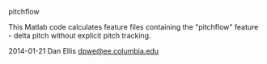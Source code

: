 pitchflow

This Matlab code calculates feature files containing the "pitchflow" feature - delta pitch without explicit pitch tracking.

2014-01-21 Dan Ellis dpwe@ee.columbia.edu

